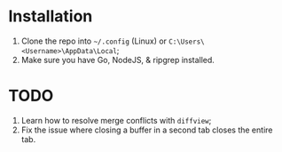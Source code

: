 # Installation

1. Clone the repo into `~/.config` (Linux) or `C:\Users\<Username>\AppData\Local`;
1. Make sure you have Go, NodeJS, & ripgrep installed.

# TODO

1. Learn how to resolve merge conflicts with `diffview`;
1. Fix the issue where closing a buffer in a second tab closes the entire tab.

